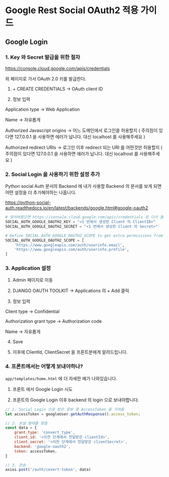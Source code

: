 # Google Rest Social OAuth2 적용 가이드

## Google Login

### 1. Key 와 Secret 발급을 위한 절차

https://console.cloud.google.com/apis/credentials

위 페이지로 가서 OAuth 2.0 키를 발급한다.

1. \+ CREATE CREDENTIALS -> OAuth client ID

2. 정보 입력

Application type -> Web Application

Name -> 자유롭게

Authorized Javascript origins -> 어느 도메인에서 로그인을 허용할지 ( 주의점이 있다면 127.0.0.1 을 사용하면 에러가 납니다. 대신 localhost 를 사용해주세요 )

Authorized redirect URIs -> 로그인 이후 redirect 되는 URI 를 어떤것만 허용할지 ( 주의점이 있다면 127.0.0.1 을 사용하면 에러가 납니다. 대신 localhost 를 사용해주세요 )

### 2. Social Login 을 사용하기 위한 설정 추가

Python social Auth 문서의 Backend 에 내가 사용할 Backend 의 문서를 보게 되면 어떤 설정을 더 추가해야하는 나옵니다.

https://python-social-auth.readthedocs.io/en/latest/backends/google.html#google-oauth2

```python
# 잊어버렸으면 https://console.cloud.google.com/apis/credentials 로 다시 들어가서 내가 생성한 Oauth2 계정을 수정한 다음 오른쪽에 나타나있는 ClientID, Client Secret 을 가져옵니다.
SOCIAL_AUTH_GOOGLE_OAUTH2_KEY = "<1 번에서 생성한 Client 의 ClientID>"
SOCIAL_AUTH_GOOGLE_OAUTH2_SECRET = "<1 번에서 생성한 Client 의 Secret>"

# Define SOCIAL_AUTH_GOOGLE_OAUTH2_SCOPE to get extra permissions from Google.
SOCIAL_AUTH_GOOGLE_OAUTH2_SCOPE = [
    'https://www.googleapis.com/auth/userinfo.email',
    'https://www.googleapis.com/auth/userinfo.profile',
]
```

### 3. Application 설정

1. Admin 페이지로 이동

2. DJANGO OAUTH TOOLKIT -> Applications 의 + Add 클릭

3. 정보 입력

Client type -> Confidential

Authorization grant type -> Authorization code

Name -> 자유롭게

4. Save

5. 이후에 ClientId, ClientSecret 을 프론트분에게 알려드립니다.

### 4. 프론트에서는 어떻게 보내야하나?

`app/templates/home.html` 에 더 자세한 예가 나와있습니다.

1. 프론트 에서 Google Login 시도

2. 프론트의 Google Login 이후 backend 의 login 으로 보내야합니다.

```javascript
// 1. Social Login 으로 받은 정보 중 AccessToken 을 가져옴
let accessToken = googleUser.getAuthResponse().access_token;

// 2. 보낼 형태를 맞춤
const data = {
    grant_type: 'convert_type',
    client_id: '<이전 단계에서 전달받은 clientId>',
    client_secret: '<이전 단계에서 전달받은 clientSecret>',
    backend: 'google-oauth2',
    token: accessToken,
}

// 3. 전송
axios.post('/auth/covert-token', data)
```
